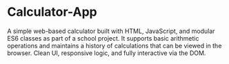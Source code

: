 # Calculator-App
A simple web-based calculator built with HTML, JavaScript, and modular ES6 classes as part of a school project. It supports basic arithmetic operations and maintains a history of calculations that can be viewed in the browser. Clean UI, responsive logic, and fully interactive via the DOM.
